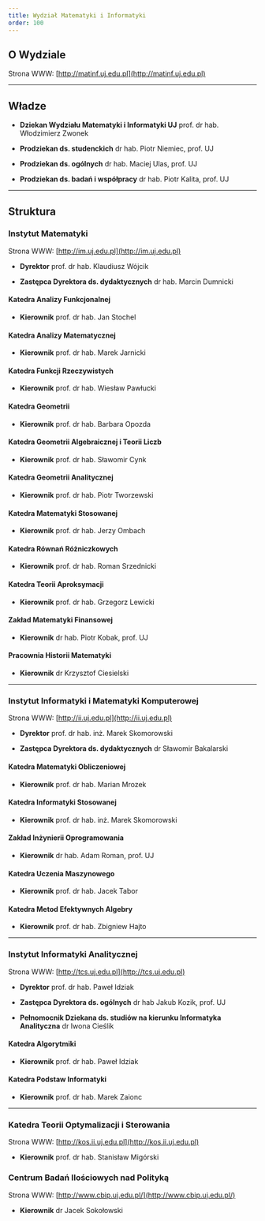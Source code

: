 ```yaml
---
title: Wydział Matematyki i Informatyki
order: 100
---
```


## O Wydziale

Strona WWW: [http://matinf.uj.edu.pl](http://matinf.uj.edu.pl)

---

## Władze

+ __Dziekan Wydziału Matematyki i Informatyki UJ__
  prof. dr hab. Włodzimierz Zwonek

+ __Prodziekan ds. studenckich__
  dr hab. Piotr Niemiec, prof. UJ

+ __Prodziekan ds. ogólnych__
  dr hab. Maciej Ulas, prof. UJ

+ __Prodziekan ds. badań i współpracy__
  dr hab. Piotr Kalita, prof. UJ

---

## Struktura

### Instytut Matematyki

Strona WWW: [http://im.uj.edu.pl](http://im.uj.edu.pl)

* __Dyrektor__
  prof. dr hab. Klaudiusz Wójcik

* __Zastępca Dyrektora ds. dydaktycznych__
  dr hab. Marcin Dumnicki

#### Katedra Analizy Funkcjonalnej

* __Kierownik__
  prof. dr hab. Jan Stochel

#### Katedra Analizy Matematycznej

* __Kierownik__
  prof. dr hab. Marek Jarnicki

#### Katedra Funkcji Rzeczywistych

* __Kierownik__
  prof. dr hab. Wiesław Pawłucki

#### Katedra Geometrii

* __Kierownik__
  prof. dr hab. Barbara Opozda

#### Katedra Geometrii Algebraicznej i Teorii Liczb

* __Kierownik__
  prof. dr hab. Sławomir Cynk

#### Katedra Geometrii Analitycznej

* __Kierownik__
  prof. dr hab. Piotr Tworzewski

#### Katedra Matematyki Stosowanej

* __Kierownik__
  prof. dr hab. Jerzy Ombach

#### Katedra Równań Różniczkowych

* __Kierownik__
  prof. dr hab. Roman Srzednicki

#### Katedra Teorii Aproksymacji

* __Kierownik__
  prof. dr hab. Grzegorz Lewicki

#### Zakład Matematyki Finansowej

* __Kierownik__
  dr hab. Piotr Kobak, prof. UJ

#### Pracownia Historii Matematyki

* __Kierownik__
  dr Krzysztof Ciesielski

---

### Instytut Informatyki i Matematyki Komputerowej

Strona WWW: [http://ii.uj.edu.pl](http://ii.uj.edu.pl)

* __Dyrektor__
  prof. dr hab. inż. Marek Skomorowski

* __Zastępca Dyrektora ds. dydaktycznych__
  dr Sławomir Bakalarski

#### Katedra Matematyki Obliczeniowej

* __Kierownik__
  prof. dr hab. Marian Mrozek

#### Katedra Informatyki Stosowanej

* __Kierownik__
  prof. dr hab. inż. Marek Skomorowski

#### Zakład Inżynierii Oprogramowania

* __Kierownik__
  dr hab. Adam Roman, prof. UJ

#### Katedra Uczenia Maszynowego

* __Kierownik__
  prof. dr hab. Jacek Tabor

#### Katedra Metod Efektywnych Algebry

* __Kierownik__
  prof. dr hab. Zbigniew Hajto

---

### Instytut Informatyki Analitycznej

Strona WWW: [http://tcs.uj.edu.pl](http://tcs.uj.edu.pl)

* __Dyrektor__
  prof. dr hab. Paweł Idziak

* __Zastępca Dyrektora ds. ogólnych__
  dr hab Jakub Kozik, prof. UJ

* __Pełnomocnik Dziekana ds. studiów na kierunku Informatyka Analityczna__
  dr Iwona Cieślik

#### Katedra Algorytmiki

* __Kierownik__
  prof. dr hab. Paweł Idziak

#### Katedra Podstaw Informatyki

* __Kierownik__
  prof. dr hab. Marek Zaionc

---

### Katedra Teorii Optymalizacji i Sterowania

Strona WWW: [http://kos.ii.uj.edu.pl](http://kos.ii.uj.edu.pl)

* __Kierownik__
  prof. dr hab. Stanisław Migórski

### Centrum Badań Ilościowych nad Polityką

Strona WWW: [http://www.cbip.uj.edu.pl/](http://www.cbip.uj.edu.pl/)

* __Kierownik__
  dr Jacek Sokołowski

